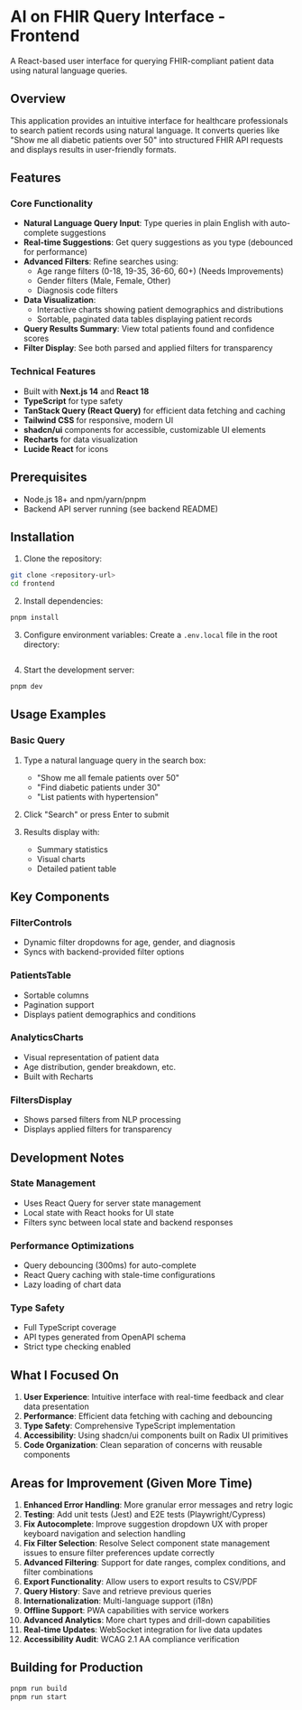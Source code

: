 # AI on FHIR Query Interface - Frontend

A React-based user interface for querying FHIR-compliant patient data using natural language queries.

## Overview

This application provides an intuitive interface for healthcare professionals to search patient records using natural language. It converts queries like "Show me all diabetic patients over 50" into structured FHIR API requests and displays results in user-friendly formats.

## Features

### Core Functionality

- **Natural Language Query Input**: Type queries in plain English with auto-complete suggestions
- **Real-time Suggestions**: Get query suggestions as you type (debounced for performance)
- **Advanced Filters**: Refine searches using:
  - Age range filters (0-18, 19-35, 36-60, 60+) (Needs Improvements)
  - Gender filters (Male, Female, Other)
  - Diagnosis code filters
- **Data Visualization**:
  - Interactive charts showing patient demographics and distributions
  - Sortable, paginated data tables displaying patient records
- **Query Results Summary**: View total patients found and confidence scores
- **Filter Display**: See both parsed and applied filters for transparency

### Technical Features

- Built with **Next.js 14** and **React 18**
- **TypeScript** for type safety
- **TanStack Query (React Query)** for efficient data fetching and caching
- **Tailwind CSS** for responsive, modern UI
- **shadcn/ui** components for accessible, customizable UI elements
- **Recharts** for data visualization
- **Lucide React** for icons

## Prerequisites

- Node.js 18+ and npm/yarn/pnpm
- Backend API server running (see backend README)

## Installation

1. Clone the repository:

```bash
git clone <repository-url>
cd frontend
```

2. Install dependencies:

```bash
pnpm install
```

3. Configure environment variables:
   Create a `.env.local` file in the root directory:

```env

```

4. Start the development server:

```bash
pnpm dev
```

## Usage Examples

### Basic Query

1. Type a natural language query in the search box:
   - "Show me all female patients over 50"
   - "Find diabetic patients under 30"
   - "List patients with hypertension"

2. Click "Search" or press Enter to submit

3. Results display with:
   - Summary statistics
   - Visual charts
   - Detailed patient table

## Key Components

### FilterControls

- Dynamic filter dropdowns for age, gender, and diagnosis
- Syncs with backend-provided filter options

### PatientsTable

- Sortable columns
- Pagination support
- Displays patient demographics and conditions

### AnalyticsCharts

- Visual representation of patient data
- Age distribution, gender breakdown, etc.
- Built with Recharts

### FiltersDisplay

- Shows parsed filters from NLP processing
- Displays applied filters for transparency

## Development Notes

### State Management

- Uses React Query for server state management
- Local state with React hooks for UI state
- Filters sync between local state and backend responses

### Performance Optimizations

- Query debouncing (300ms) for auto-complete
- React Query caching with stale-time configurations
- Lazy loading of chart data

### Type Safety

- Full TypeScript coverage
- API types generated from OpenAPI schema
- Strict type checking enabled

## What I Focused On

1. **User Experience**: Intuitive interface with real-time feedback and clear data presentation
2. **Performance**: Efficient data fetching with caching and debouncing
3. **Type Safety**: Comprehensive TypeScript implementation
4. **Accessibility**: Using shadcn/ui components built on Radix UI primitives
5. **Code Organization**: Clean separation of concerns with reusable components

## Areas for Improvement (Given More Time)

1. **Enhanced Error Handling**: More granular error messages and retry logic
2. **Testing**: Add unit tests (Jest) and E2E tests (Playwright/Cypress)
3. **Fix Autocomplete**: Improve suggestion dropdown UX with proper keyboard navigation and selection handling
4. **Fix Filter Selection**: Resolve Select component state management issues to ensure filter preferences update correctly
5. **Advanced Filtering**: Support for date ranges, complex conditions, and filter combinations
6. **Export Functionality**: Allow users to export results to CSV/PDF
7. **Query History**: Save and retrieve previous queries
8. **Internationalization**: Multi-language support (i18n)
9. **Offline Support**: PWA capabilities with service workers
10. **Advanced Analytics**: More chart types and drill-down capabilities
11. **Real-time Updates**: WebSocket integration for live data updates
12. **Accessibility Audit**: WCAG 2.1 AA compliance verification

## Building for Production

```bash
pnpm run build
pnpm run start
```
